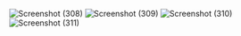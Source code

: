 ![Screenshot (308)](https://github.com/user-attachments/assets/2006e35e-6b27-4596-ae21-830b902fbc7b)
![Screenshot (309)](https://github.com/user-attachments/assets/64c5f82f-ba3f-459f-9bfd-f3cff49fc496)
![Screenshot (310)](https://github.com/user-attachments/assets/f04fed6c-932a-412a-9272-88c4cca8d693)
![Screenshot (311)](https://github.com/user-attachments/assets/d9a597d2-1f3c-4450-850e-83ad100887ea)



